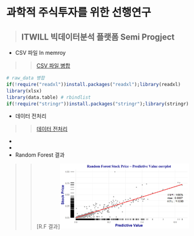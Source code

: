 과학적 주식투자를 위한 선행연구
=======================
>ITWILL 빅데이터분석 플랫폼 Semi Progject
>-----------------------------------
* CSV 파일 In memroy
>> [CSV 파일 병합](https://github.com/DominKim/Domin/blob/master/ITWILL_Semiproject/Join_rawdata.R)

~~~r
# raw_data 병합
if(!require("readxl"))install.packages("readxl");library(readxl)
library(xlsx)
library(data.table) # rbindlist
if(!require("stringr"))install.packages("stringr");library(stringr)
~~~
* 데이터 전처리
>> [데이터 전처리](https://github.com/DominKim/Domin/blob/master/ITWILL_Semiproject/data_preprocessing.R)
*
*
* Random Forest 결과
>> [R.F 결과]<img src="./ITWILL_Semiproject/output/랜덤포레스트결과값 상관도.png" width="80%" height="50%"></img>
